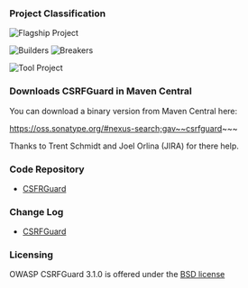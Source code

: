 ### Project Classification

![Flagship Project](images/mature_projects.png)

![Builders](images/owasp_builders_small.png)
![Breakers](images/owasp_breakers_small.png)

![Tool Project](images/owasp_tool_project.png)

### Downloads CSRFGuard in Maven Central

You can download a binary version from Maven Central here:

https://oss.sonatype.org/#nexus-search;gav~~csrfguard~~~

Thanks to Trent Schmidt and Joel Orlina (JIRA) for there help.

### Code Repository

* [CSFRGuard](https://github.com/aramrami/OWASP-CSRFGuard)


### Change Log

* [CSRFGuard](https://github.com/aramrami/OWASP-CSRFGuard/commits)

### Licensing

OWASP CSRFGuard 3.1.0 is offered under the [BSD license](http://www.opensource.org/licenses/bsd-license.php)
